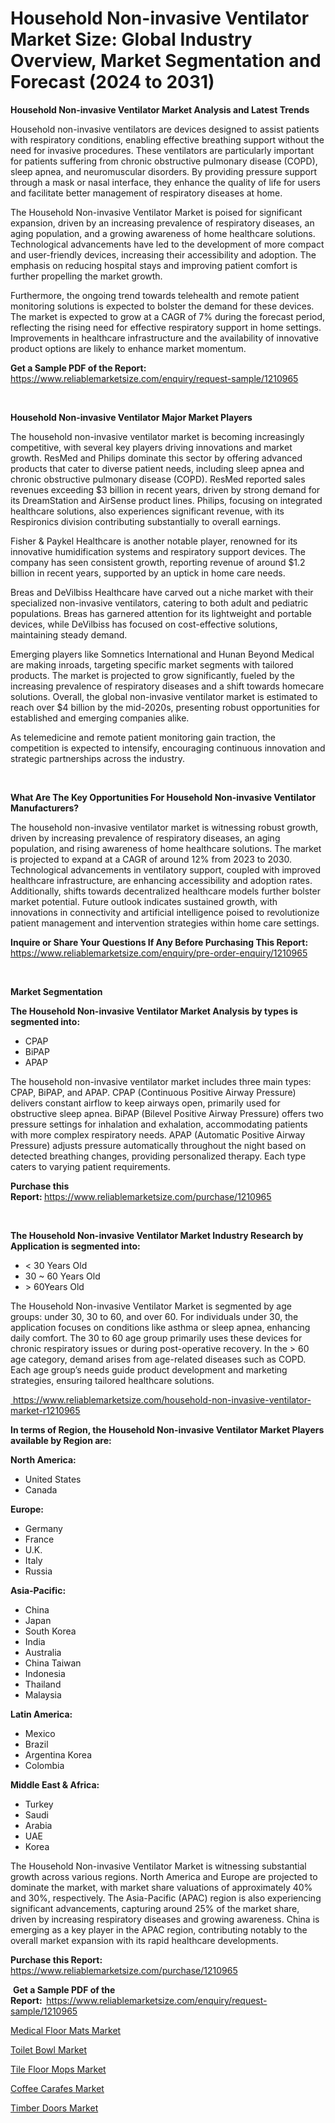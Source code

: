 <p><h1>Household Non-invasive Ventilator Market Size: Global Industry Overview, Market Segmentation and Forecast (2024 to 2031)</h1></p><p><strong>Household Non-invasive Ventilator Market Analysis and Latest Trends</strong></p>
<p><p>Household non-invasive ventilators are devices designed to assist patients with respiratory conditions, enabling effective breathing support without the need for invasive procedures. These ventilators are particularly important for patients suffering from chronic obstructive pulmonary disease (COPD), sleep apnea, and neuromuscular disorders. By providing pressure support through a mask or nasal interface, they enhance the quality of life for users and facilitate better management of respiratory diseases at home.</p><p>The Household Non-invasive Ventilator Market is poised for significant expansion, driven by an increasing prevalence of respiratory diseases, an aging population, and a growing awareness of home healthcare solutions. Technological advancements have led to the development of more compact and user-friendly devices, increasing their accessibility and adoption. The emphasis on reducing hospital stays and improving patient comfort is further propelling the market growth.</p><p>Furthermore, the ongoing trend towards telehealth and remote patient monitoring solutions is expected to bolster the demand for these devices. The market is expected to grow at a CAGR of 7% during the forecast period, reflecting the rising need for effective respiratory support in home settings. Improvements in healthcare infrastructure and the availability of innovative product options are likely to enhance market momentum.</p></p>
<p><strong>Get a Sample PDF of the Report:&nbsp;</strong> <a href="https://www.reliablemarketsize.com/enquiry/request-sample/1210965?utm_campaign=1262&utm_medium=2&utm_source=Github&utm_content=ia&utm_term=04102024&utm_id=household-non-invasive-ventilator">https://www.reliablemarketsize.com/enquiry/request-sample/1210965</a></p>
<p>&nbsp;</p>
<p><strong>Household Non-invasive Ventilator Major Market Players</strong></p>
<p><p>The household non-invasive ventilator market is becoming increasingly competitive, with several key players driving innovations and market growth. ResMed and Philips dominate this sector by offering advanced products that cater to diverse patient needs, including sleep apnea and chronic obstructive pulmonary disease (COPD). ResMed reported sales revenues exceeding $3 billion in recent years, driven by strong demand for its DreamStation and AirSense product lines. Philips, focusing on integrated healthcare solutions, also experiences significant revenue, with its Respironics division contributing substantially to overall earnings.</p><p>Fisher & Paykel Healthcare is another notable player, renowned for its innovative humidification systems and respiratory support devices. The company has seen consistent growth, reporting revenue of around $1.2 billion in recent years, supported by an uptick in home care needs.</p><p>Breas and DeVilbiss Healthcare have carved out a niche market with their specialized non-invasive ventilators, catering to both adult and pediatric populations. Breas has garnered attention for its lightweight and portable devices, while DeVilbiss has focused on cost-effective solutions, maintaining steady demand.</p><p>Emerging players like Somnetics International and Hunan Beyond Medical are making inroads, targeting specific market segments with tailored products. The market is projected to grow significantly, fueled by the increasing prevalence of respiratory diseases and a shift towards homecare solutions. Overall, the global non-invasive ventilator market is estimated to reach over $4 billion by the mid-2020s, presenting robust opportunities for established and emerging companies alike. </p><p>As telemedicine and remote patient monitoring gain traction, the competition is expected to intensify, encouraging continuous innovation and strategic partnerships across the industry.</p></p>
<p>&nbsp;</p>
<p><strong>What Are The Key Opportunities For Household Non-invasive Ventilator Manufacturers?</strong></p>
<p><p>The household non-invasive ventilator market is witnessing robust growth, driven by increasing prevalence of respiratory diseases, an aging population, and rising awareness of home healthcare solutions. The market is projected to expand at a CAGR of around 12% from 2023 to 2030. Technological advancements in ventilatory support, coupled with improved healthcare infrastructure, are enhancing accessibility and adoption rates. Additionally, shifts towards decentralized healthcare models further bolster market potential. Future outlook indicates sustained growth, with innovations in connectivity and artificial intelligence poised to revolutionize patient management and intervention strategies within home care settings.</p></p>
<p><strong>Inquire or Share Your Questions If Any Before Purchasing This Report:</strong> <a href="https://www.reliablemarketsize.com/enquiry/pre-order-enquiry/1210965?utm_campaign=1262&utm_medium=2&utm_source=Github&utm_content=ia&utm_term=04102024&utm_id=household-non-invasive-ventilator">https://www.reliablemarketsize.com/enquiry/pre-order-enquiry/1210965</a></p>
<p>&nbsp;</p>
<p><strong>Market Segmentation</strong></p>
<p><strong>The Household Non-invasive Ventilator Market Analysis by types is segmented into:</strong></p>
<p><ul><li>CPAP</li><li>BiPAP</li><li>APAP</li></ul></p>
<p><p>The household non-invasive ventilator market includes three main types: CPAP, BiPAP, and APAP. CPAP (Continuous Positive Airway Pressure) delivers constant airflow to keep airways open, primarily used for obstructive sleep apnea. BiPAP (Bilevel Positive Airway Pressure) offers two pressure settings for inhalation and exhalation, accommodating patients with more complex respiratory needs. APAP (Automatic Positive Airway Pressure) adjusts pressure automatically throughout the night based on detected breathing changes, providing personalized therapy. Each type caters to varying patient requirements.</p></p>
<p><strong>Purchase this Report:&nbsp;</strong><a href="https://www.reliablemarketsize.com/purchase/1210965?utm_campaign=1262&utm_medium=2&utm_source=Github&utm_content=ia&utm_term=04102024&utm_id=household-non-invasive-ventilator">https://www.reliablemarketsize.com/purchase/1210965</a></p>
<p>&nbsp;</p>
<p><strong>The Household Non-invasive Ventilator Market Industry Research by Application is segmented into:</strong></p>
<p><ul><li>< 30 Years Old</li><li>30 ~ 60 Years Old</li><li>> 60Years Old</li></ul></p>
<p><p>The Household Non-invasive Ventilator Market is segmented by age groups: under 30, 30 to 60, and over 60. For individuals under 30, the application focuses on conditions like asthma or sleep apnea, enhancing daily comfort. The 30 to 60 age group primarily uses these devices for chronic respiratory issues or during post-operative recovery. In the > 60 age category, demand arises from age-related diseases such as COPD. Each age group’s needs guide product development and marketing strategies, ensuring tailored healthcare solutions.</p></p>
<p><a href="https://www.reliablemarketsize.com/household-non-invasive-ventilator-market-r1210965?utm_campaign=1262&utm_medium=2&utm_source=Github&utm_content=ia&utm_term=04102024&utm_id=household-non-invasive-ventilator">&nbsp;https://www.reliablemarketsize.com/household-non-invasive-ventilator-market-r1210965</a></p>
<p><strong>In terms of Region, the Household Non-invasive Ventilator Market Players available by Region are:</strong></p>
<p>
    <p> <strong> North America: </strong>
        <ul>
            <li>United States</li>
            <li>Canada</li>
        </ul>
        </p> 
    <p> <strong> Europe: </strong>
        <ul>
            <li>Germany</li>
            <li>France</li>
            <li>U.K.</li>
            <li>Italy</li>
            <li>Russia</li>
        </ul>
        </p> 
    <p> <strong> Asia-Pacific: </strong>
        <ul>
            <li>China</li>
            <li>Japan</li>
            <li>South Korea</li>
            <li>India</li>
            <li>Australia</li>
            <li>China Taiwan</li>
            <li>Indonesia</li>
            <li>Thailand</li>
            <li>Malaysia</li>
        </ul>
        </p> 
    <p> <strong> Latin America: </strong>
        <ul>
            <li>Mexico</li>
            <li>Brazil</li>
            <li>Argentina Korea</li>
            <li>Colombia</li>
        </ul>
        </p> 
    <p> <strong> Middle East & Africa: </strong>
        <ul>
            <li>Turkey</li>
            <li>Saudi</li>
            <li>Arabia</li>
            <li>UAE</li>
            <li>Korea</li>
        </ul>
    </p>
    </p>
<p><p>The Household Non-invasive Ventilator Market is witnessing substantial growth across various regions. North America and Europe are projected to dominate the market, with market share valuations of approximately 40% and 30%, respectively. The Asia-Pacific (APAC) region is also experiencing significant advancements, capturing around 25% of the market share, driven by increasing respiratory diseases and growing awareness. China is emerging as a key player in the APAC region, contributing notably to the overall market expansion with its rapid healthcare developments.</p></p>
<p><strong>Purchase this Report: </strong><a href="https://www.reliablemarketsize.com/purchase/1210965?utm_campaign=1262&utm_medium=2&utm_source=Github&utm_content=ia&utm_term=04102024&utm_id=household-non-invasive-ventilator">https://www.reliablemarketsize.com/purchase/1210965</a></p>
<p>&nbsp;<strong>Get a Sample PDF of the Report:&nbsp;&nbsp;</strong><a href="https://www.reliablemarketsize.com/enquiry/request-sample/1210965?utm_campaign=1262&utm_medium=2&utm_source=Github&utm_content=ia&utm_term=04102024&utm_id=household-non-invasive-ventilator">https://www.reliablemarketsize.com/enquiry/request-sample/1210965</a></p>
<p><strong></strong></p>
<p><p><a href="https://www.linkedin.com/pulse/medical-floor-mats-market-global-regional-analysis-2024--jfmae?utm_campaign=1262&utm_medium=2&utm_source=Github&utm_content=ia&utm_term=04102024&utm_id=household-non-invasive-ventilator">Medical Floor Mats Market</a></p><p><a href="https://www.linkedin.com/pulse/sustainability-trends-toilet-bowl-industry-market-implications-krdge?utm_campaign=1262&utm_medium=2&utm_source=Github&utm_content=ia&utm_term=04102024&utm_id=household-non-invasive-ventilator">Toilet Bowl Market</a></p><p><a href="https://www.linkedin.com/pulse/regulatory-landscape-its-influence-global-tile-floor-mops-ydjge?utm_campaign=1262&utm_medium=2&utm_source=Github&utm_content=ia&utm_term=04102024&utm_id=household-non-invasive-ventilator">Tile Floor Mops Market</a></p><p><a href="https://www.linkedin.com/pulse/coffee-carafes-market-outlook-current-assessment-future-projections-uztre?utm_campaign=1262&utm_medium=2&utm_source=Github&utm_content=ia&utm_term=04102024&utm_id=household-non-invasive-ventilator">Coffee Carafes Market</a></p><p><a href="https://www.linkedin.com/pulse/timber-doors-market-research-report-2024-2031-market-metro-adose?utm_campaign=1262&utm_medium=2&utm_source=Github&utm_content=ia&utm_term=04102024&utm_id=household-non-invasive-ventilator">Timber Doors Market</a></p></p>